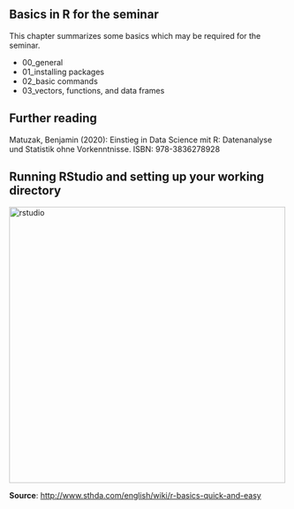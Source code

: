 ## Basics in R for the seminar
This chapter summarizes some basics which may be required for the seminar. 

- 00_general
- 01_installing packages
- 02_basic commands
- 03_vectors, functions, and data frames

## Further reading
Matuzak, Benjamin (2020): Einstieg in Data Science mit R: Datenanalyse und Statistik ohne Vorkenntnisse. ISBN: 978-3836278928

## Running RStudio and setting up your working directory

<img width="500" alt="rstudio" src="https://user-images.githubusercontent.com/102478331/160294896-393d7430-019c-4222-84fa-45336de6fa06.png">

**Source**: http://www.sthda.com/english/wiki/r-basics-quick-and-easy
